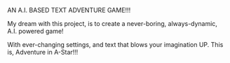 AN A.I. BASED TEXT ADVENTURE GAME!!!

My dream with this project, is to create a never-boring, always-dynamic, A.I. powered game!

With ever-changing settings, and text that blows your imagination UP. This is, Adventure in A-Star!!!  
